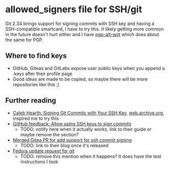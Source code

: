 # allowed_signers file for SSH/git

Git 2.34 brings support for signing commits with SSH key and having a SSH-compatible
smartcard, I have to try this. It likely getting more common in the future doesn't
hurt either and I have [pgp-alt-wot](https://gitea.blesmrt.net/Mikaela/pgp-alt-wot)
which does about the same for PGP.

## Where to find keys

* GitHub, Giteas and GitLabs expose user public keys when you append a .keys after their profile page
* Good ideas are made to be copied, so maybe there will be more repositories like this ;)

## Further reading

* [Caleb Hearth: Signing Git Commits with Your SSH Key](https://calebhearth.com/sign-git-with-ssh), [web.archive.org](https://web.archive.org/web/20211117182628/https://calebhearth.com/sign-git-with-ssh), inspired me to try this
* [GitHub feedback: Allow using SSH keys to sign commits](https://github.com/github/feedback/discussions/7744)
  * TODO: notify here when it actually works, link to their guide or maybe remove the section?
* [Merged Gitea PR for add support for ssh commit signing](https://github.com/go-gitea/gitea/pull/17743)
  * TODO: link to their blog once it's released
* [Fedora update request for git](https://bugzilla.redhat.com/show_bug.cgi?id=2029604)
  * TODO: remove this mention when it happens? It does have the test instructions I took
